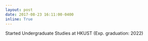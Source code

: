 ```yaml
---
layout: post
date: 2017-08-23 16:11:00-0400
inline: True
---
```


Started Undergraduate Studies at HKUST (Exp. graduation: 2022)